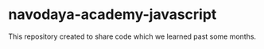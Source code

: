 # navodaya-academy-javascript
 This repository created to share  code which we learned past some months.
